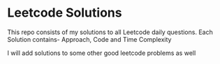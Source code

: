 # Leetcode Solutions

This repo consists of my solutions to all Leetcode daily questions.
Each Solution contains- Approach, Code and Time Complexity

I will add solutions to some other good leetcode problems as well
